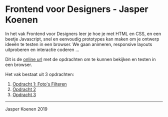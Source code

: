 # Frontend voor Designers - Jasper Koenen
In het vak Frontend voor Designers leer je hoe je met HTML en CSS, en een beetje Javascript, snel en eenvoudig prototypes kan maken om je ontwerp ideeën te testen in een browser. We gaan animeren, responsive layouts uitproberen en interactie coderen ...

Dit is de [online url](https://JKoenen99.github.io/frontendvoordesigners/) met de opdrachten om te kunnen bekijken en testen in een browser.

Het vak bestaat uit 3 opdrachten:

1. [Opdracht 1: Foto's Filteren](opdracht1/)
2. [Opdracht 2](opdracht2/)
3. [Opdracht 3](opdracht3/)


---
Jasper Koenen
2019

